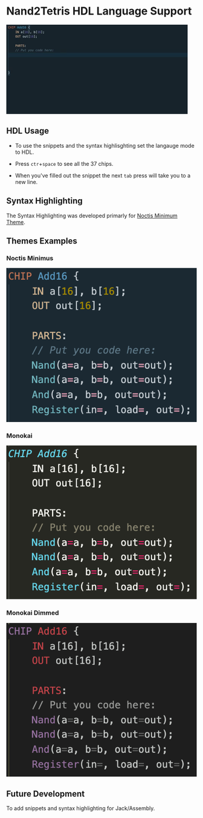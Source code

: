 # Nand2Tetris HDL Language Support

![gif](img/Snippets.gif)

## HDL Usage

- To use the snippets and the syntax highlisghting set the langauge mode to HDL.

- Press `ctr`+`space` to see all the 37 chips.

- When you've filled out the snippet the next `tab` press will take you to a new line.

## Syntax Highlighting

The Syntax Highlighting was developed primarly for [Noctis Minimum Theme](https://marketplace.visualstudio.com/items?itemName=liviuschera.noctis).

## Themes Examples

### Noctis Minimus

![NoctisMinimus](img/NoctisMinimus.png)

### Monokai

![Monokai](img/Monokai.png)

### Monokai Dimmed

![MonokaiDimmed](img/MonokaiDimmed.png)

## Future Development

To add snippets and syntax highlighting for Jack/Assembly.

